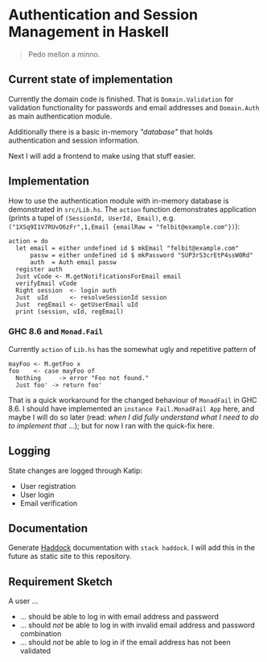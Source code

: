 # Authentication and Session Management in Haskell

>
> Pedo mellon a minno.
>

## Current state of implementation

Currently the domain code is finished. That is `Domain.Validation` for validation
functionality for passwords and email addresses and `Domain.Auth` as main
authentication module.

Additionally there is a basic in-memory _"database"_ that holds authentication and session
information.

Next I will add a frontend to make using that stuff easier.

## Implementation

How to use the authentication module with in-memory database is demonstrated in `src/Lib.hs`. The `action` function demonstrates application (prints a tupel of `(SessionId, UserId, Email)`, e.g. `("1XSq9I1V7RUvO6zFr",1,Email {emailRaw = "felbit@example.com"})`):

```
action = do
  let email = either undefined id $ mkEmail "felbit@example.com"
      passw = either undefined id $ mkPassword "SUP3rS3crEtP4ssW0Rd"
      auth  = Auth email passw
  register auth
  Just vCode <- M.getNotificationsForEmail email
  verifyEmail vCode
  Right session  <- login auth
  Just  uId      <- resolveSessionId session
  Just  regEmail <- getUserEmail uId
  print (session, uId, regEmail)
```

### GHC 8.6 and `Monad.Fail`

Currently `action` of `Lib.hs` has the somewhat ugly and repetitive pattern of

```
mayFoo <- M.getFoo x
foo    <- case mayFoo of
  Nothing     -> error "Foo not found."
  Just foo' -> return foo'
```

That is a quick workaround for the changed behaviour of `MonadFail` in GHC 8.6. I should
have implemented an `instance Fail.MonadFail App` here, and maybe I will do so later (read:
_when I did fully understand what I need to do to implement that_ ...); but for now I ran
with the quick-fix here.

## Logging

State changes are logged through Katip:

- User registration
- User login
- Email verification

## Documentation

Generate [Haddock](https://www.haskell.org/haddock) documentation with `stack haddock`. I will add this in the future as static site to this repository.

## Requirement Sketch

A user ...
* ... should be able to log in with email address and password
* ... should *not* be able to log in with invalid email address and password combination
* ... should *not* be able to log in if the email address has not been validated
